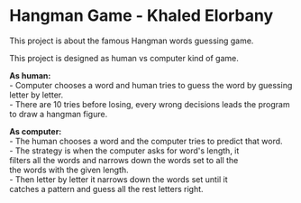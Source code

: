 # Hangman Game - Khaled Elorbany

This project is about the famous Hangman words guessing game.

This project is designed as human vs computer kind of game. 

**As human:** \
    - Computer chooses a word and human tries to guess the word by 
    guessing letter by letter. \
    - There are 10 tries before losing, every wrong decisions leads
    the program to draw a hangman figure. 

**As computer:** \
    - The human chooses a word and the computer tries to predict that word. \
    - The strategy is when the computer asks for word's length, it \
    filters all the words and narrows down the words set to all the \
    the words with the given length. \
    - Then letter by letter it narrows down the words set until it \
    catches a pattern and guess all the rest letters right.